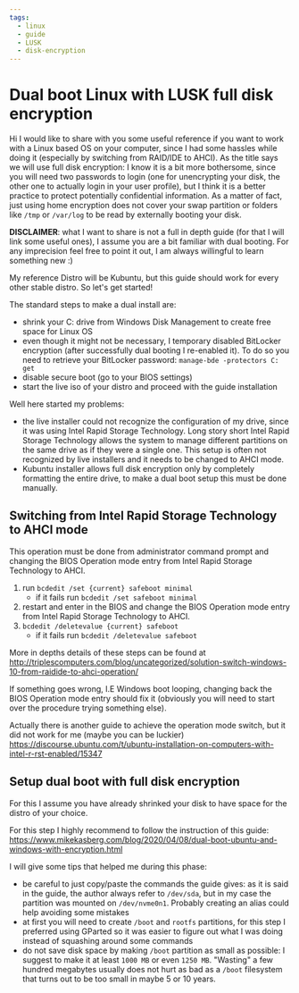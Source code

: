 ```yaml
---
tags:
  - linux
  - guide
  - LUSK
  - disk-encryption
---
```


# Dual boot Linux with LUSK full disk encryption

Hi I would like to share with you some useful reference if you want to work with a Linux based OS on your computer, since I had some hassles while doing it (especially by switching from RAID/IDE to AHCI). As the title says we will use full disk encryption: I know it is a bit more bothersome, since you will need two passwords to login (one for unencrypting your disk, the other one to actually login in your user profile), but I think it is a better practice to protect potentially confidential information. As a matter of fact, just using home encryption does not cover your swap partition or folders like `/tmp` or `/var/log` to be read by externally booting your disk.

**DISCLAIMER**: what I want to share is not a full in depth guide (for that I will link some useful ones), I assume you are a bit familiar with dual booting. For any imprecision feel free to point it out, I am always willingful to learn something new :)

My reference Distro will be Kubuntu, but this guide should work for every other stable distro. So let's get started!


The standard steps to make a dual install are:

- shrink your C: drive from Windows Disk Management to create free space for Linux OS
- even though it might not be necessary, I temporary disabled BitLocker encryption (after successfully dual booting I re-enabled it).
To do so you need to retrieve your BitLocker password: `manage-bde -protectors C: get`
- disable secure boot (go to your BIOS settings)
- start the live iso of your distro and proceed with the guide installation

Well here started my problems:
- the live installer could not recognize the configuration of my drive, since it was using Intel Rapid Storage Technology. Long story short Intel Rapid Storage Technology allows the system to manage different partitions on the same drive as if they were a single one. This setup is often not recognized by live installers and it needs to be changed to AHCI mode.
- Kubuntu installer allows full disk encryption only by completely formatting the entire drive, to make a dual boot setup this must be done manually.


## Switching from Intel Rapid Storage Technology to AHCI mode

This operation must be done from administrator command prompt and changing the BIOS Operation mode entry from Intel Rapid Storage Technology to AHCI.

1. run `bcdedit /set {current} safeboot minimal`
    -  if it fails run `bcdedit /set safeboot minimal`
2. restart and enter in the BIOS and change the BIOS Operation mode entry from Intel Rapid Storage Technology to AHCI.
3. `bcdedit /deletevalue {current} safeboot`
    -  if it fails run `bcdedit /deletevalue safeboot`

More in depths details of these steps can be found at http://triplescomputers.com/blog/uncategorized/solution-switch-windows-10-from-raidide-to-ahci-operation/


If something goes wrong, I.E Windows boot looping, changing back the BIOS Operation mode entry should fix it (obviously you will need to start over the procedure trying something else).

Actually there is another guide to achieve the operation mode switch, but it did not work for me (maybe you can be luckier) https://discourse.ubuntu.com/t/ubuntu-installation-on-computers-with-intel-r-rst-enabled/15347


## Setup dual boot with full disk encryption

For this I assume you have already shrinked your disk to have space for the distro of your choice.

For this step I highly recommend to follow the instruction of this guide: https://www.mikekasberg.com/blog/2020/04/08/dual-boot-ubuntu-and-windows-with-encryption.html

I will give some tips that helped me during this phase:
- be careful to just copy/paste the commands the guide gives: as it is said in the guide, the author always refer to `/dev/sda`, but in my case the partition was mounted on `/dev/nvme0n1`. Probably creating an alias could help avoiding some mistakes
- at first you will need to create `/boot` and `rootfs` partitions, for this step I preferred using GParted so it was easier to figure out what I was doing instead of squashing around some commands
- do not save disk space by making `/boot` partition as small as possible: I suggest to make it at least `1000 MB` or even `1250 MB`. "Wasting" a few hundred megabytes usually does not hurt as bad as a `/boot` filesystem that turns out to be too small in maybe 5 or 10 years.
